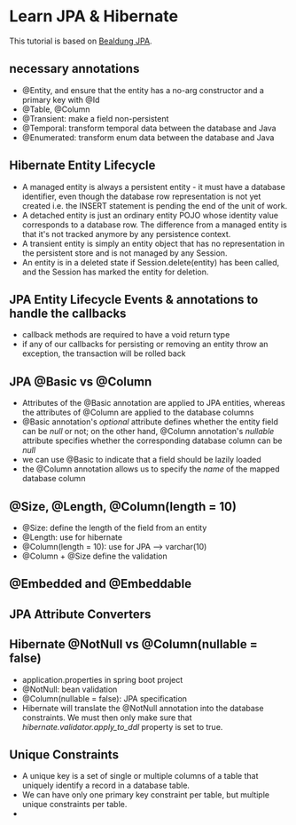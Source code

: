 # Learn JPA & Hibernate
This tutorial is based on [Bealdung JPA](https://www.baeldung.com/learn-jpa-hibernate).

## necessary annotations
- @Entity, and ensure that the entity has a no-arg constructor and a primary key with @Id
- @Table, @Column
- @Transient: make a field non-persistent
- @Temporal: transform temporal data between the database and Java
- @Enumerated: transform enum data between the database and Java

## Hibernate Entity Lifecycle
- A managed entity is always a persistent entity - it must have a database identifier, even though
the database row representation is not yet created i.e. the INSERT statement is pending the end
of the unit of work.
- A detached entity is just an ordinary entity POJO whose identity value corresponds to a database
row. The difference from a managed entity is that it's not tracked anymore by any persistence
context. 
- A transient entity is simply an entity object that has no representation in the persistent store
and is not managed by any Session.
- An entity is in a deleted state if Session.delete(entity) has been called, and the Session
has marked the entity for deletion. 

## JPA Entity Lifecycle Events & annotations to handle the callbacks
- callback methods are required to have a void return type
- if any of our callbacks for persisting or removing an entity throw an exception, the transaction
will be rolled back

## JPA @Basic vs @Column
- Attributes of the @Basic annotation are applied to JPA entities, whereas the attributes of 
@Column are applied to the database columns
- @Basic annotation's _optional_ attribute defines whether the entity field can be _null_ or not;
on the other hand, @Column annotation's _nullable_ attribute specifies whether the corresponding
database column can be _null_
- we can use @Basic to indicate that a field should be lazily loaded
- the @Column annotation allows us to specify the _name_ of the mapped database column

## @Size, @Length, @Column(length = 10)
- @Size: define the length of the field from an entity
- @Length: use for hibernate
- @Column(length = 10): use for JPA --> varchar(10)
- @Column + @Size define the validation 

## @Embedded and @Embeddable

## JPA Attribute Converters

## Hibernate @NotNull vs @Column(nullable = false)
- application.properties in spring boot project 
- @NotNull: bean validation
- @Column(nullable = false): JPA specification
- Hibernate will translate the @NotNull annotation into the database constraints. We must then
only make sure that _hibernate.validator.apply_to_ddl_ property is set to true.

## Unique Constraints
- A unique key is a set of single or multiple columns of a table that uniquely identify a 
record in a database table.
- We can have only one primary key constraint per table, but multiple unique constraints per
table.
- 